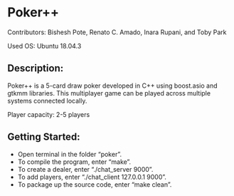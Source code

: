 # Poker++
Contributors: Bishesh Pote, Renato C. Amado, Inara Rupani, and Toby Park

Used OS: Ubuntu 18.04.3

## Description:
Poker++ is a 5-card draw poker developed in C++ using boost.asio and gtkmm libraries. This multiplayer game can be played across multiple systems connected locally.
 
Player capacity: 2-5 players
 


## Getting Started:


- Open terminal in the folder “poker”.
- To compile the program, enter “make”.
- To create a dealer, enter “./chat_server 9000”.
- To add players, enter “./chat_client 127.0.0.1 9000”.
- To package up the source code, enter “make clean”.





